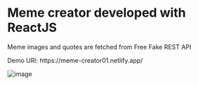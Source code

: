 # Meme creator developed with ReactJS
<p>Meme images and quotes are fetched from Free Fake REST API<p/>
Demo URl: https://meme-creator01.netlify.app/

![image](https://user-images.githubusercontent.com/72608044/205645908-e057e7d8-3be2-45c9-a74c-a254cd29e213.png)

